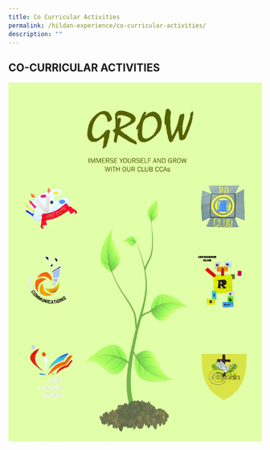 ```yaml
---
title: Co Curricular Activities
permalink: /hildan-experience/co-curricular-activities/
description: ""
---
```

CO-CURRICULAR ACTIVITIES
------------------------


<p><a href="https://staging.d3aorpr1cev7h8.amplifyapp.com/hildan-experience/co-curricular-activities/clubs-n-societies/">
<img src="/images/CCA/CLUBS%20POSTER.jpg">
</a></p>
